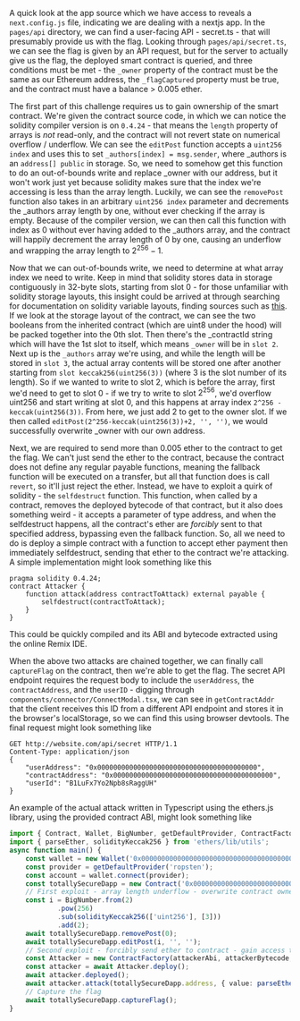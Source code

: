 A quick look at the app source which we have access to reveals a `next.config.js` file, indicating we are dealing with a nextjs app. In the `pages/api` directory, we can find a user-facing API - secret.ts - that will presumably provide us with the flag. Looking through `pages/api/secret.ts`, we can see the flag is given by an API request, but for the server to actually give us the flag, the deployed smart contract is queried, and three conditions must be met - the `_owner` property of the contract must be the same as our Ethereum address, the `_flagCaptured` property must be true, and the contract must have a balance > 0.005 ether.

The first part of this challenge requires us to gain ownership of the smart contract. We're given the contract source code, in which we can notice the solidity compiler version is on `0.4.24` - that means the `length` property of arrays is *not* read-only, and the contract will not revert state on numerical overflow / underflow. We can see the `editPost` function accepts a `uint256 index` and uses this to set `_authors[index] = msg.sender`, where _authors is an `address[] public` in storage. So, we need to somehow get this function to do an out-of-bounds write and replace _owner with our address, but it won't work just yet because solidity makes sure that the index we're accessing is less than the array length. Luckily, we can see the `removePost` function also takes in an arbitrary `uint256 index` parameter and decrements the _authors array length by one, without ever checking if the array is empty. Because of the compiler version, we can then call this function with index as 0 without ever having added to the _authors array, and the contract will happily decrement the array length of 0 by one, causing an underflow and wrapping the array length to $2^{256} - 1$.

Now that we can out-of-bounds write, we need to determine at what array index we need to write. Keep in mind that solidity stores data in storage contiguously in 32-byte slots, starting from slot 0 - for those unfamiliar with solidity storage layouts, this insight could be arrived at through searching for documentation on solidity variable layouts, finding sources such as [this](https://docs.soliditylang.org/en/latest/internals/layout_in_storage.html). If we look at the storage layout of the contract, we can see the two booleans from the inherited contract (which are uint8 under the hood) will be packed together into the 0th slot. Then there's the _contractId string which will have the 1st slot to itself, which means `_owner` will be in `slot 2`. Next up is the `_authors` array we're using, and while the length will be stored in `slot 3`, the actual array contents will be stored one after another starting from `slot keccak256(uint256(3))` (where 3 is the slot number of its length). So if we wanted to write to slot 2, which is before the array, first we'd need to get to slot 0 - if we try to write to slot $2^{256}$, we'd overflow uint256 and start writing at slot 0, and this happens at array index `2^256 - keccak(uint256(3))`. From here, we just add 2 to get to the owner slot. If we then called `editPost(2^256-keccak(uint256(3))+2, '', '')`, we would successfully overwrite _owner with our own address.

Next, we are required to send more than 0.005 ether to the contract to get the flag. We can't just send the ether to the contract, because the contract does not define any regular payable functions, meaning the fallback function will be executed on a transfer, but all that function does is call `revert`, so it'll just reject the ether. Instead, we have to exploit a quirk of solidity - the `selfdestruct` function. This function, when called by a contract, removes the deployed bytecode of that contract, but it also does something weird - it accepts a parameter of type address, and when the selfdestruct happens, all the contract's ether are *forcibly* sent to that specified address, bypassing even the fallback function. So, all we need to do is deploy a simple contract with a function to accept ether payment then immediately selfdestruct, sending that ether to the contract we're attacking. A simple implementation might look something like this

```solidity
pragma solidity 0.4.24;
contract Attacker {
    function attack(address contractToAttack) external payable {
        selfdestruct(contractToAttack);
    }
}
```
This could be quickly compiled and its ABI and bytecode extracted using the online Remix IDE.

When the above two attacks are chained together, we can finally call `captureFlag` on the contract, then we're able to get the flag. The secret API endpoint requires the request body to include the `userAddress`, the `contractAddress`, and the `userID` - digging through `components/connector/ConnectModal.tsx`, we can see in `getContractAddr` that the client receives this ID from a different API endpoint and stores it in the browser's localStorage, so we can find this using browser devtools. The final request might look something like

```http
GET http://website.com/api/secret HTTP/1.1
Content-Type: application/json
{
    "userAddress": "0x0000000000000000000000000000000000000000",
    "contractAddress": "0x0000000000000000000000000000000000000000",
    "userId": "B1LuFx7Yo2Npb8sRaggUH"
}
```

An example of the actual attack written in Typescript using the ethers.js library, using the provided contract ABI, might look something like

```typescript
import { Contract, Wallet, BigNumber, getDefaultProvider, ContractFactory } from 'ethers';
import { parseEther, solidityKeccak256 } from 'ethers/lib/utils';
async function main() {
    const wallet = new Wallet('0x0000000000000000000000000000000000000000');
    const provider = getDefaultProvider('ropsten');
    const account = wallet.connect(provider);
    const totallySecureDapp = new Contract('0x0000000000000000000000000000000000000000', abi, account);
    // First exploit - array length underflow - overwrite contract owner
    const i = BigNumber.from(2)
            .pow(256)
            .sub(solidityKeccak256(['uint256'], [3]))
            .add(2);
    await totallySecureDapp.removePost(0);
    await totallySecureDapp.editPost(i, '', '');
    // Second exploit - forcibly send ether to contract - gain access to captureFlag()
    const Attacker = new ContractFactory(attackerAbi, attackerBytecode, account);
    const attacker = await Attacker.deploy();
    await attacker.deployed();
    await attacker.attack(totallySecureDapp.address, { value: parseEther('0.006') })
    // Capture the flag
    await totallySecureDapp.captureFlag();
}
```
